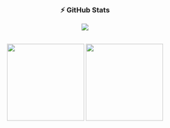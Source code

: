 <div align="center">
  
  ### ⚡ GitHub Stats

   ![](https://github-readme-streak-stats.herokuapp.com/?user=heitorferreira25&theme=radical&hide_border=false)<br/>
  <div><br>
    <img align="center" height="180em" src="https://github-readme-stats.vercel.app/api?username=heitorferreira25&theme=radical&show_icons=true">
    <img align="center" height="180em" src="https://github-readme-stats.vercel.app/api/top-langs/?username=heitorferreira25&layout=compact&theme=radical&exclude_repo=formacao-nodejs,seila&langs_count=6&hide=c++,ejs">
  </div>
  <br>

</div>
